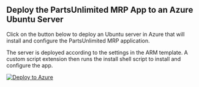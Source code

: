 ## Deploy the PartsUnlimited MRP App to an Azure Ubuntu Server
Click on the button below to deploy an Ubuntu server in Azure that will install and configure
the PartsUnlimited MRP application.

The server is deployed according to the settings in the ARM template. A custom script
extension then runs the install shell script to install and configure the app.

[![Deploy to Azure](http://azuredeploy.net/deploybutton.png)](https://azuredeploy.net/)